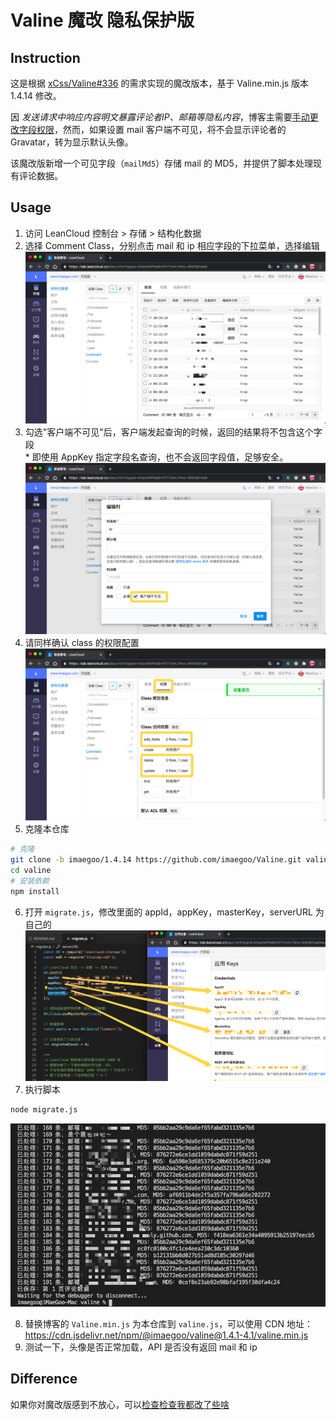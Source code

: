 # Valine 魔改 隐私保护版

## Instruction

这是根据 [xCss/Valine#336](https://github.com/xCss/Valine/issues/336) 的需求实现的魔改版本，基于 Valine.min.js 版本 1.4.14 修改。

因 *发送请求中响应内容明文暴露评论者IP、邮箱等隐私内容*，博客主需要[手动更改字段权限](https://leancloud.cn/docs/data_security.html#hash723958571)，然而，如果设置 mail 客户端不可见，将不会显示评论者的 Gravatar，转为显示默认头像。

该魔改版新增一个可见字段（`mailMd5`）存储 mail 的 MD5，并提供了脚本处理现有评论数据。

## Usage

1. 访问 LeanCloud 控制台 > 存储 > 结构化数据
2. 选择 Comment Class，分别点击 mail 和 ip 相应字段的下拉菜单，选择编辑
![](./img/QQ20200808-011418.png)
3. 勾选"客户端不可见"后，客户端发起查询的时候，返回的结果将不包含这个字段<br>
\* 即使用 AppKey 指定字段名查询，也不会返回字段值，足够安全。
![](./img/QQ20200808-011605.png)
4. 请同样确认 class 的权限配置
![](./img/QQ20200808-012251.png)
5. 克隆本仓库
``` sh
# 克隆
git clone -b imaegoo/1.4.14 https://github.com/imaegoo/Valine.git valine
cd valine
# 安装依赖
npm install
```
6. 打开 `migrate.js`，修改里面的 appId，appKey，masterKey，serverURL 为自己的
![](./img/QQ20200808-013448.png)
7. 执行脚本
``` sh
node migrate.js
```
![](./img/QQ20200808-013100.png)

8. 替换博客的 `Valine.min.js` 为本仓库到 `valine.js`，可以使用 CDN 地址：<br>
https://cdn.jsdelivr.net/npm/@imaegoo/valine@1.4.1-4.1/valine.min.js
9. 测试一下，头像是否正常加载，API 是否没有返回 mail 和 ip

## Difference

如果你对魔改版感到不放心，可以[检查检查我都改了些啥](https://github.com/imaegoo/Valine/commit/87b56361a30fe2b806ebb56154559141ffca34cb)
